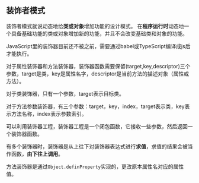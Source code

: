 ## 装饰者模式

装饰者模式就说动态地给**类或对象**增加功能的设计模式。	在**程序运行时**动态地一个具备基础功能的类或对象增加新的功能，并且不会改变基础类和对象的功能。

JavaScript里的装饰器目前还不被之前，需要通过babel或TypeScript编译成js后才能执行。

对于属性装饰器和方法装饰器，装饰器函数需要保留(target,key,descriptor)三个参数，target是类，key是属性名字，descriptor是当前方法的描述对象（属性或方法）。

对于类装饰器，只有一个参数，target表示目标类。

对于方法参数装饰器，有三个参数：target，key，index，target表示类，key表示方法名称，index表示参数索引。

可以利用装饰器工程，装饰器工程是一个闭包函数，它接收一些参数，然后返回一个装饰器函数。

有多个装饰器时，装饰器是从上往下对装饰器表达式进行**求值**，求值的结果会被当作函数，**由下往上调用**。

方法装饰器是通过`Object.definProperty`实现的，更改原本属性名对应的属性值。